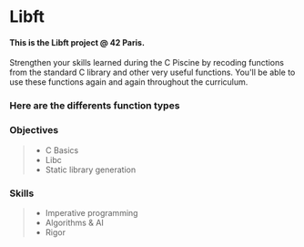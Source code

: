 # Libft
#### This is the Libft project @ 42 Paris.

Strengthen your skills learned during the C Piscine by recoding functions from the standard C library and other very useful functions. You'll be able to use these functions again and again throughout the curriculum.

### Here are the differents function types

### Objectives
> - C Basics 
> - Libc 
> - Static library generation

### Skills
> - Imperative programming
> - Algorithms & AI
> - Rigor
